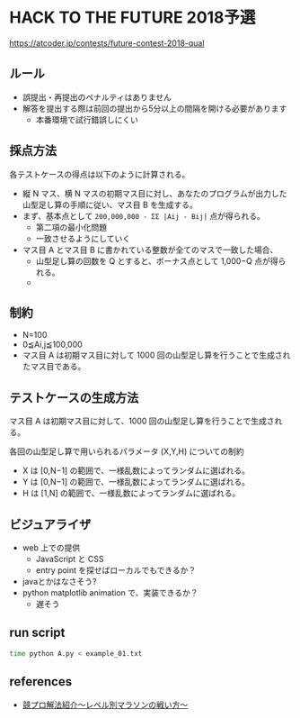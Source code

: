 # HACK TO THE FUTURE 2018予選
<https://atcoder.jp/contests/future-contest-2018-qual>

## ルール
- 誤提出・再提出のペナルティはありません
- 解答を提出する際は前回の提出から5分以上の間隔を開ける必要があります
    - 本番環境で試行錯誤しにくい

## 採点方法
各テストケースの得点は以下のように計算される。

- 縦 N マス、横 N マスの初期マス目に対し、あなたのプログラムが出力した山型足し算の手順に従い、マス目 B を生成する。
- まず、基本点として `200,000,000 - ΣΣ |Aij - Bij|` 点が得られる。
    - 第二項の最小化問題
    - 一致させるようにしていく
- マス目 A とマス目 B に書かれている整数が全てのマスで一致した場合、
    - 山型足し算の回数を Q とすると、ボーナス点として 1,000−Q 点が得られる。
    - 

## 制約
- N=100
- 0≦Ai,j≦100,000
- マス目 A は初期マス目に対して 1000 回の山型足し算を行うことで生成されたマス目である。

## テストケースの生成方法
マス目 A は初期マス目に対して、1000 回の山型足し算を行うことで生成される。

各回の山型足し算で用いられるパラメータ (X,Y,H) についての制約

- X は [0,N−1] の範囲で、一様乱数によってランダムに選ばれる。
- Y は [0,N−1] の範囲で、一様乱数によってランダムに選ばれる。
- H は [1,N] の範囲で、一様乱数によってランダムに選ばれる。

## ビジュアライザ
- web 上での提供
    - JavaScript と CSS
    - entry point を探せばローカルでもできるか？
- javaとかはなさそう?
- python matplotlib animation で、実装できるか？
    - 遅そう

## run script
```bash
time python A.py < example_01.txt
```

## references
- [競プロ解法紹介～レベル別マラソンの戦い方～](https://qiita.com/tsukammo/items/7041a00e429f9f5ac4ae)
